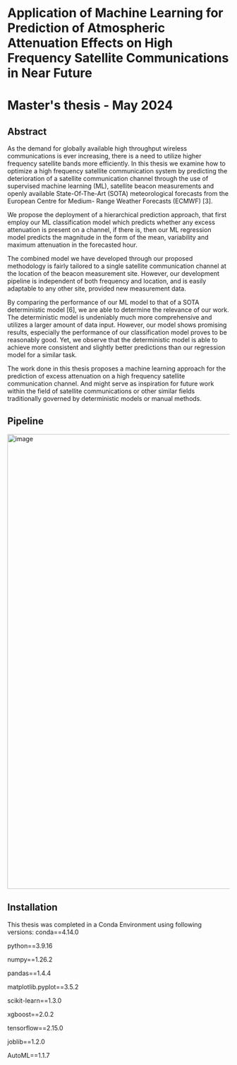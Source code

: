 # Application of Machine Learning for Prediction of Atmospheric Attenuation Effects on High Frequency Satellite Communications in Near Future
# Master's thesis - May 2024
## Abstract
As the demand for globally available high throughput wireless communications is ever
increasing, there is a need to utilize higher frequency satellite bands more efficiently. In this
thesis we examine how to optimize a high frequency satellite communication system by
predicting the deterioration of a satellite communication channel through the use of
supervised machine learning (ML), satellite beacon measurements and openly available
State-Of-The-Art (SOTA) meteorological forecasts from the European Centre for Medium-
Range Weather Forecasts (ECMWF) [3].

  We propose the deployment of a hierarchical prediction approach, that first employ
our ML classification model which predicts whether any excess attenuation is present on a
channel, if there is, then our ML regression model predicts the magnitude in the form of the
mean, variability and maximum attenuation in the forecasted hour.

  The combined model we have developed through our proposed methodology is
fairly tailored to a single satellite communication channel at the location of the beacon
measurement site. However, our development pipeline is independent of both frequency
and location, and is easily adaptable to any other site, provided new measurement data.

  By comparing the performance of our ML model to that of a SOTA deterministic
model [6], we are able to determine the relevance of our work. The deterministic model is
undeniably much more comprehensive and utilizes a larger amount of data input. However,
our model shows promising results, especially the performance of our classification model
proves to be reasonably good. Yet, we observe that the deterministic model is able to
achieve more consistent and slightly better predictions than our regression model for a
similar task.

  The work done in this thesis proposes a machine learning approach for the
prediction of excess attenuation on a high frequency satellite communication channel. And
might serve as inspiration for future work within the field of satellite communications or
other similar fields traditionally governed by deterministic models or manual methods.

## Pipeline
<img width="855" height="1029" alt="image" src="https://github.com/user-attachments/assets/005c437b-cafc-44e0-9c6d-924a90d7f9cd" />

## Installation
This thesis was completed in a Conda Environment using following versions:
conda==4.14.0

python==3.9.16

numpy==1.26.2 

pandas==1.4.4 

matplotlib.pyplot==3.5.2 

scikit-learn==1.3.0

xgboost==2.0.2

tensorflow==2.15.0

joblib==1.2.0

AutoML==1.1.7
